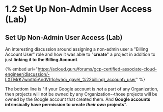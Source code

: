 # 1.2 Set Up Non-Admin User Access \(Lab\)

## Set Up Non-Admin User Access \(Lab\)

An interesting discussion around assigning a non-admin user a "Billing Account User" role and how it was able to "**create**" a project in addition to just **linking it to the Billing Account**.

{% embed url="https://acloud.guru/forums/gcp-certified-associate-cloud-engineer/discussion/-LXTMrK7wmth5AndVh1o/who\_gave\_%22billing\_account\_user" %}

The bottom line is "if your Google account is _not_ a part of any Organization, then projects will not be owned by any Organization--those projects will be owned by the Google account that created them. And **Google accounts intrinsically have permission to create** _**their own**_ **projects**".

